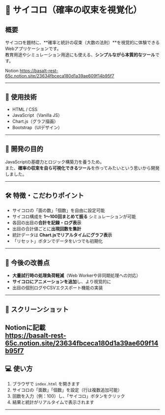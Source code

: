 # 🎲 サイコロ（確率の収束を視覚化）

## 概要

サイコロを題材に、**確率と統計の収束（大数の法則）**を視覚的に体験できるWebアプリケーションです。  
教育用途やシミュレーション用途にも使える、**シンプルながら本質的なツール**です。

Notion
https://basalt-rest-65c.notion.site/23634fbceca180d1a39ae609f14b95f7

---

## 🔧 使用技術

- HTML / CSS
- JavaScript（Vanilla JS）
- Chart.js（グラフ描画）
- Bootstrap（UIデザイン）

---

## 🎯 開発の目的

JavaScriptの基礎力とロジック構築力を養うため。  
また、**確率の収束を自ら可視化できるツール**を作ってみたいという思いから開発しました。

---

## 🛠️ 特徴・こだわりポイント

- サイコロの「面の数」「個数」を自由に設定可能
- サイコロ構成を **1〜100回まとめて振る** シミュレーションが可能
- 各回の出目の**合計を記録・ログ表示**
- 出目の合計値ごとに**出現回数を集計**
- 統計データは **Chart.jsでリアルタイムにグラフ表示**
- 「リセット」ボタンでデータをいつでも初期化

---

## 🚀 今後の改善点

- **大量試行時の処理負荷軽減**（Web Workerや非同期処理への対応）
- **サイコロにアニメーションを追加**し、より視覚的に
- 出目の個別ログやCSVエクスポート機能の実装

---

## 📸 スクリーンショット  

Notionに記載  
https://basalt-rest-65c.notion.site/23634fbceca180d1a39ae609f14b95f7
---

## 💻 使い方

1. ブラウザで `index.html` を開きます
2. サイコロの「面数」「個数」を設定（行は複数追加可能）
3. 回数を入力（例：100）し、「サイコロ」ボタンをクリック
4. 結果と統計がリアルタイムで表示されます

---
